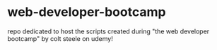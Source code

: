 # web-developer-bootcamp
repo dedicated to host the scripts created during "the web developer bootcamp" by colt steele on udemy!
